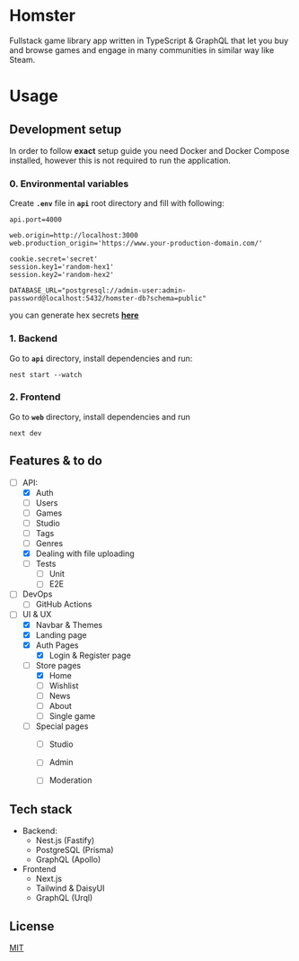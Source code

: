 # Homster
Fullstack game library app written in TypeScript & GraphQL that let you buy and browse games and engage in many communities in similar way like Steam.


# Usage
## Development setup
In order to follow **exact** setup guide you need Docker and Docker Compose installed, however this is not required to run the application.

###  0. Environmental variables
Create **``.env``** file in **``api``** root directory and fill with following:
```code
api.port=4000

web.origin=http://localhost:3000
web.production_origin='https://www.your-production-domain.com/'

cookie.secret='secret'
session.key1='random-hex1'
session.key2='random-hex2'

DATABASE_URL="postgresql://admin-user:admin-password@localhost:5432/homster-db?schema=public"
``` 
you can generate hex secrets **[here](https://seanwasere.com/generate-random-hex/)**

### 1. Backend
Go to **``api``** directory, install dependencies and run:
```code
nest start --watch
```

### 2. Frontend
Go to **``web``** directory, install dependencies and run 
```code
next dev
```

## Features & to do
- [ ] API:
    - [X] Auth
    - [ ] Users
    - [ ] Games
    - [ ] Studio
    - [ ] Tags
    - [ ] Genres
    - [X] Dealing with file uploading
    - [ ] Tests
        - [ ] Unit
        - [ ] E2E
- [ ] DevOps
    - [ ] GitHub Actions
- [ ] UI & UX
    - [X] Navbar & Themes
    - [X] Landing page
    - [X] Auth Pages
        - [X] Login & Register page
    - [ ] Store pages
        - [X] Home
        - [ ] Wishlist
        - [ ] News
        - [ ] About
        - [ ] Single game
    - [ ] Special pages
        - [ ] Studio
        - [ ] Admin
        - [ ] Moderation


## Tech stack
- Backend:
    - Nest.js (Fastify)
    - PostgreSQL (Prisma)
    - GraphQL (Apollo)
- Frontend
    - Next.js
    - Tailwind & DaisyUI
    - GraphQL (Urql)

## License
[MIT](https://choosealicense.com/licenses/mit/)

